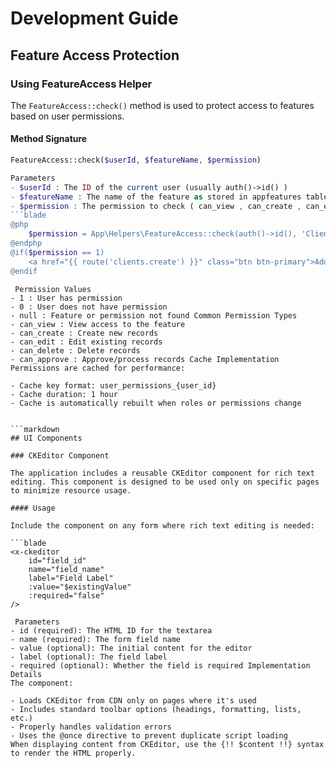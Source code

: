 # Development Guide

## Feature Access Protection

### Using FeatureAccess Helper

The `FeatureAccess::check()` method is used to protect access to features based on user permissions.

#### Method Signature
```php
FeatureAccess::check($userId, $featureName, $permission)

Parameters
- $userId : The ID of the current user (usually auth()->id() )
- $featureName : The name of the feature as stored in appfeatures table
- $permission : The permission to check ( can_view , can_create , can_edit , can_delete , can_approve ) Usage Example
```blade
@php
    $permission = App\Helpers\FeatureAccess::check(auth()->id(), 'Clients', 'can_create')
@endphp
@if($permission == 1)
    <a href="{{ route('clients.create') }}" class="btn btn-primary">Add New Client</a>
@endif
 ```
```
 Permission Values
- 1 : User has permission
- 0 : User does not have permission
- null : Feature or permission not found Common Permission Types
- can_view : View access to the feature
- can_create : Create new records
- can_edit : Edit existing records
- can_delete : Delete records
- can_approve : Approve/process records Cache Implementation
Permissions are cached for performance:

- Cache key format: user_permissions_{user_id}
- Cache duration: 1 hour
- Cache is automatically rebuilt when roles or permissions change


```markdown
## UI Components

### CKEditor Component

The application includes a reusable CKEditor component for rich text editing. This component is designed to be used only on specific pages to minimize resource usage.

#### Usage

Include the component on any form where rich text editing is needed:

```blade
<x-ckeditor 
    id="field_id"
    name="field_name"
    label="Field Label"
    :value="$existingValue"
    :required="false"
/>
 ```
```
 Parameters
- id (required): The HTML ID for the textarea
- name (required): The form field name
- value (optional): The initial content for the editor
- label (optional): The field label
- required (optional): Whether the field is required Implementation Details
The component:

- Loads CKEditor from CDN only on pages where it's used
- Includes standard toolbar options (headings, formatting, lists, etc.)
- Properly handles validation errors
- Uses the @once directive to prevent duplicate script loading
When displaying content from CKEditor, use the {!! $content !!} syntax to render the HTML properly.